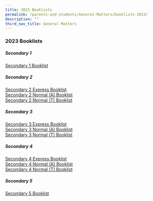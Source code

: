 ```yaml
---
title: 2023 Booklists
permalink: /parents-and-students/General-Matters/booklists-2023/
description: ""
third_nav_title: General Matters
---
```


### 2023 Booklists

##### Secondary 1

[Secondary 1 Booklist](/files/Booklists/Serangoon%20Secondary%20School%20Booklist%202023%20S1.pdf)

##### Secondary 2

[Secondary 2 Express Booklist](/files/Booklists/Serangoon%20Secondary%20School%20Booklist%202023%202E.pdf) <br>
[Secondary 2 Normal (A) Booklist](/files/Booklists/Serangoon%20Secondary%20School%20Booklist%202023%202NA.pdf) <br>
[Secondary 2 Normal (T) Booklist](/files/Booklists/Serangoon%20Secondary%20School%20Booklist%202023%202NT.pdf)

##### Secondary 3

[Secondary 3 Express Booklist](/files/Booklists/Serangoon%20Secondary%20School%20Booklist%202023%203E.pdf) <br>
[Secondary 3 Normal (A) Booklist](/files/Booklists/Serangoon%20Secondary%20School%20Booklist%202023%203NA.pdf) <br>
[Secondary 3 Normal (T) Booklist](/files/Booklists/Serangoon%20Secondary%20School%20Booklist%202023%203NT.pdf)

##### Secondary 4

[Secondary 4 Express Booklist](/files/Serangoon%20Secondary%20School%20Booklist%202022%204E.pdf) <br>
[Secondary 4 Normal (A) Booklist](/files/Serangoon%20Secondary%20School%20Booklist%202022%204NA.pdf) <br>
[Secondary 4 Normal (T) Booklist](/files/Serangoon%20Secondary%20School%20Booklist%202022%204NT.pdf)

##### Secondary 5

[Secondary 5 Booklist](/files/Booklists/Serangoon%20Secondary%20School%20Booklist%202023%20S5.pdf)